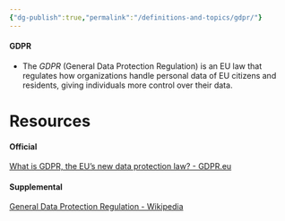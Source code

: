 ```yaml
---
{"dg-publish":true,"permalink":"/definitions-and-topics/gdpr/"}
---
```


#### GDPR
- The *GDPR* (General Data Protection Regulation) is an EU law that regulates how organizations handle personal data of EU citizens and residents, giving individuals more control over their data.

# Resources

#### Official
[What is GDPR, the EU’s new data protection law? - GDPR.eu](https://gdpr.eu/what-is-gdpr/)
#### Supplemental
[General Data Protection Regulation - Wikipedia](https://en.wikipedia.org/wiki/General_Data_Protection_Regulation)